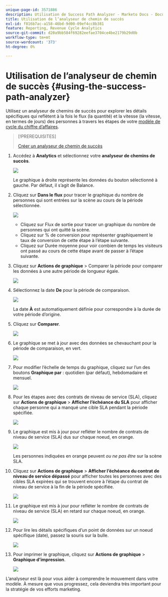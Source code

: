 ```yaml
---
unique-page-id: 3571886
description: Utilisation de Success Path Analyzer - Marketo Docs - Documentation du produit
title: Utilisation de l’analyseur de chemin de succès
exl-id: f816b7ac-a158-46bd-9d00-09ef4cc8b381
feature: Reporting, Revenue Cycle Analytics
source-git-commit: d20a9bb584f69282eefae3704ce4be2179b29d0b
workflow-type: tm+mt
source-wordcount: '373'
ht-degree: 0%

---
```


# Utilisation de l’analyseur de chemin de succès {#using-the-success-path-analyzer}

Utilisez un analyseur de chemins de succès pour explorer les détails spécifiques qui reflètent à la fois le flux (la quantité) et la vitesse (la vitesse, en termes de jours) des personnes à travers les étapes de votre [modèle de cycle du chiffre d’affaires](/help/marketo/product-docs/reporting/revenue-cycle-analytics/revenue-cycle-models/understanding-revenue-models.md).

>[!PREREQUISITES]
>
>[Créer un analyseur de chemin de succès](/help/marketo/product-docs/reporting/revenue-cycle-analytics/revenue-cycle-models/create-a-success-path-analyzer.md)

1. Accédez à **Analytics** et sélectionnez votre **analyseur de chemins de succès**.

   ![](assets/image2015-6-12-17-3a23-3a53.png)

   Le graphique à droite représente les données du bouton sélectionné à gauche. Par défaut, il s’agit de Balance.

1. Cliquez sur **Dans le flux** pour tracer le graphique du nombre de personnes qui sont entrées sur la scène au cours de la période sélectionnée.

   ![](assets/image2015-6-12-17-3a30-3a52.png)

   * Cliquez sur Flux de sortie pour tracer un graphique du nombre de personnes qui ont quitté la scène.
   * Cliquez sur % de conversion pour représenter graphiquement le taux de conversion de cette étape à l’étape suivante.
   * Cliquez sur Durée moyenne pour voir combien de temps les visiteurs ont passé au cours de cette étape avant de passer à l’étape suivante.

1. Cliquez sur **Actions de graphique** > Comparer la période pour comparer les données à une autre période de longueur égale.

   ![](assets/image2015-6-12-17-3a39-3a15.png)

1. Sélectionnez la date **De** pour la période de comparaison.

   ![](assets/image2015-6-12-17-3a43-3a49.png)

   La date **À** est automatiquement définie pour correspondre à la durée de votre période d’origine.

1. Cliquez sur **Comparer**.

   ![](assets/image2015-6-12-17-3a44-3a8.png)

1. Le graphique se met à jour avec des données se chevauchant pour la période de comparaison, en vert.

   ![](assets/image2015-6-12-17-3a46-3a16.png)

1. Pour modifier l’échelle de temps du graphique, cliquez sur l’un des boutons **Graphique par** : quotidien (par défaut), hebdomadaire et mensuel.

   ![](assets/image2015-6-12-17-3a46-3a55.png)

1. Pour les étapes avec des contrats de niveau de service (SLA), cliquez sur **Actions de graphique** > **Afficher l’échéance du SLA** pour afficher chaque personne qui a manqué une cible SLA pendant la période spécifiée.

   ![](assets/image2015-6-12-17-3a49-3a23.png)

1. Le graphique est mis à jour pour refléter le nombre de contrats de niveau de service (SLA) dus sur chaque noeud, en orange.

   ![](assets/image2015-6-12-17-3a50-3a16.png)

   Les personnes indiquées en orange peuvent *ou ne pas être* sur la scène SLA.

1. Cliquez sur **Actions de graphique** > **Afficher l’échéance du contrat de niveau de service dépassé** pour afficher toutes les personnes avec des cibles SLA expirées qui se trouvent encore à l’étape du contrat de niveau de service à la fin de la période spécifiée.

   ![](assets/image2015-6-12-17-3a51-3a39.png)

1. Le graphique est mis à jour pour refléter le nombre de contrats de niveau de service (SLA) en retard sur chaque noeud, en orange.

   ![](assets/image2015-6-12-17-3a52-3a17.png)

1. Pour lire les détails spécifiques d’un point de données sur un noeud spécifique (date), passez la souris sur la bulle.

   ![](assets/image2015-6-12-17-3a52-3a49.png)

1. Pour imprimer le graphique, cliquez sur **Actions de graphique** > **Graphique d’impression**.

   ![](assets/image2015-6-12-17-3a53-3a34.png)

L’analyseur est là pour vous aider à comprendre le mouvement dans votre modèle. À mesure que vous progressez, cela deviendra très important pour la stratégie de vos efforts marketing.
